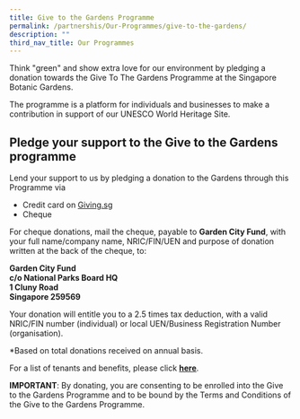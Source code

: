 ```yaml
---
title: Give to the Gardens Programme
permalink: /partnershis/Our-Programmes/give-to-the-gardens/
description: ""
third_nav_title: Our Programmes
---
```


Think "green" and show extra love for our environment by pledging a donation towards the Give To The Gardens Programme at the Singapore Botanic Gardens.

The programme is a platform for individuals and businesses to make a contribution in support of our UNESCO World Heritage Site.

Pledge your support to the Give to the Gardens programme
--------------------------------------------------------

Lend your support to us by pledging a donation to the Gardens through this Programme via

*   Credit card on [Giving.sg](https://www.giving.sg/garden-city-fund/give-to-the-gardens-programme)
*   [](https://www.giving.sg/garden-city-fund/givetothegardensprogramme)Cheque

For cheque donations, mail the cheque, payable to **Garden City Fund**, with your full name/company name, NRIC/FIN/UEN and purpose of donation written at the back of the cheque, to:

**Garden City Fund  
c/o National Parks Board HQ  
1 Cluny Road  
Singapore 259569**

Your donation will entitle you to a 2.5 times tax deduction, with a valid NRIC/FIN number (individual) or local UEN/Business Registration Number (organisation).

*Based on total donations received on annual basis.

For a list of tenants and benefits, please click [**here**](https://www.gardencityfund.gov.sg/-/media/gcf/documents/list-of-tenants-and-benefits.ashx).

**IMPORTANT**: By donating, you are consenting to be enrolled into the Give to the Gardens Programme and to be bound by the Terms and Conditions of the Give to the Gardens Programme.